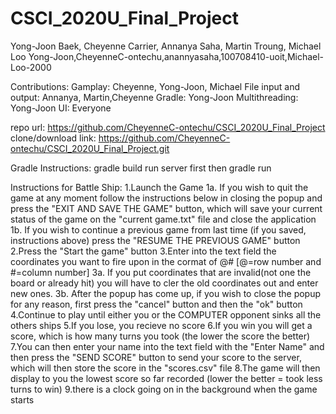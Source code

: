 # CSCI_2020U_Final_Project

Yong-Joon Baek, Cheyenne Carrier, Annanya Saha, Martin Troung, Michael Loo
Yong-Joon,CheyenneC-ontechu,anannyasaha,100708410-uoit,Michael-Loo-2000

Contributions:
Gamplay: Cheyenne, Yong-Joon, Michael
File input and output: Annanya, Martin,Cheyenne
Gradle: Yong-Joon
Multithreading: Yong-Joon
UI: Everyone

repo url: https://github.com/CheyenneC-ontechu/CSCI_2020U_Final_Project
clone/download link: https://github.com/CheyenneC-ontechu/CSCI_2020U_Final_Project.git

Gradle Instructions:
gradle build
run server first
then gradle run



Instructions for Battle Ship:
1.Launch the Game
 1a. If you wish to quit the game at any moment follow the instructions below in closing the popup and press the "EXIT AND SAVE THE GAME"         button, which will save your current status of the game on the "current game.txt" file and close the application
  1b. If you wish to continue a previous game from last time (if you saved, instructions above) press the "RESUME THE PREVIOUS GAME" button
2.Press the "Start the game" button
3.Enter into the text field the coordinates you want to fire upon in the cormat of @# [@=row number and #=column number]
  3a. If you put coordinates that are invalid(not one the board or already hit) you will have to cler the old coordinates out and enter new       ones.
  3b. After the popup has come up, if you wish to close the popup for any reason, first press the "cancel" button and then the "ok" button
4.Continue to play until either you or the COMPUTER opponent sinks all the others ships
5.If you lose, you recieve no score
6.If you win you will get a score, which is how many turns you took (the lower the score the better)
7.You can then enter your name into the text field with the "Enter Name" and then press the "SEND SCORE" button to send your score to     the server, which will then store the score in the "scores.csv" file
8.The game will then display to you the lowest score so far recorded (lower the better = took less turns to win)
9.there is a clock going on in the background when the game starts
